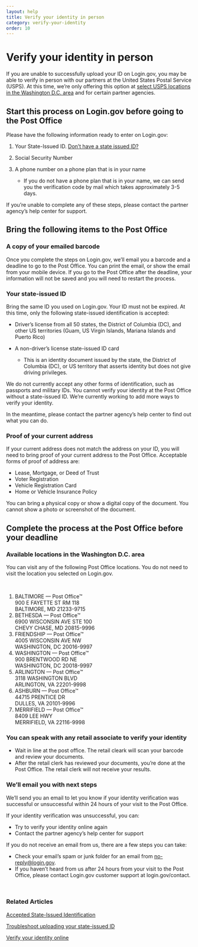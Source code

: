 ```yaml
---
layout: help
title: Verify your identity in person
category: verify-your-identity
order: 10
---
```

# Verify your identity in person

If you are unable to successfully upload your ID on Login.gov, you may be able to verify in person with our partners at the United States Postal Service (USPS). At this time, we’re only offering this option at [select USPS locations in the Washington D.C. area](https://docs.google.com/document/d/1B0f3rTeFghm1RDu4oy7RUItlTJZABg38IxjWLGaQ35g/edit#heading=h.82q7b95pjgex) and for certain partner agencies.

## Start this process on Login.gov before going to the Post Office 

Please have the following information ready to enter on Login.gov:

1. Your State-Issued ID. [Don’t have a state issued ID?](https://login.gov/help/verify-your-identity/accepted-state-issued-identification/)
2. Social Security Number
3. A phone number on a phone plan that is in your name

   * If you do not have a phone plan that is in your name, we can send you the verification code by mail which takes approximately 3-5 days.



If you’re unable to complete any of these steps, please contact the partner agency’s help center for support.   

## Bring the following items to the Post Office

### A copy of your emailed barcode

Once you complete the steps on Login.gov, we’ll email you a barcode and a deadline to go to the Post Office. You can print the email, or show the email from your mobile device. If you go to the Post Office after the deadline, your information will not be saved and you will need to restart the process.  

### Your state-issued ID

Bring the same ID you used on Login.gov. Your ID must not be expired. At this time, only the following state-issued identification is accepted: 

* Driver’s license from all 50 states, the District of Columbia (DC), and other US territories (Guam, US Virgin Islands, Mariana Islands and Puerto Rico)
* A non-driver’s license state-issued ID card

  * This is an identity document issued by the state, the District of Columbia (DC), or US territory that asserts identity but does not give driving privileges.



We do not currently accept any other forms of identification, such as passports and military IDs. You cannot verify your identity at the Post Office without a state-issued ID. We’re currently working to add more ways to verify your identity.

In the meantime, please contact the partner agency’s help center to find out what you can do.

### Proof of your current address

If your current address does not match the address on your ID, you will need to bring proof of your current address to the Post Office. Acceptable forms of proof of address are:

* Lease, Mortgage, or Deed of Trust
* Voter Registration
* Vehicle Registration Card
* Home or Vehicle Insurance Policy

You can bring a physical copy or show a digital copy of the document. You cannot show a photo or screenshot of the document. 

## Complete the process at the Post Office before your deadline

### Available locations in the Washington D.C. area 

You can visit any of the following Post Office locations. You do not need to visit the location you selected on Login.gov. 

 

1. BALTIMORE — Post Office™\
   900 E FAYETTE ST RM 118\
   BALTIMORE, MD 21233-9715
2. BETHESDA — Post Office™\
   6900 WISCONSIN AVE STE 100\
   CHEVY CHASE, MD 20815-9996
3. FRIENDSHIP — Post Office™\
   4005 WISCONSIN AVE NW\
   WASHINGTON, DC 20016-9997
4. WASHINGTON — Post Office™\
   900 BRENTWOOD RD NE\
   WASHINGTON, DC 20018-9997
5. ARLINGTON — Post Office™\
   3118 WASHINGTON BLVD\
   ARLINGTON, VA 22201-9998
6. ASHBURN — Post Office™\
   44715 PRENTICE DR\
   DULLES, VA 20101-9996
7. MERRIFIELD — Post Office™\
   8409 LEE HWY\
   MERRIFIELD, VA 22116-9998

### You can speak with any retail associate to verify your identity

* Wait in line at the post office. The retail cleark will scan your barcode and review your documents. 
* After the retail clerk has reviewed your documents, you’re done at the Post Office. The retail clerk will not receive your results.

### We’ll email you with next steps

We’ll send you an email to let you know if your identity verification was successful or unsuccessful within 24 hours of your visit to the Post Office. 

If your identity verification was unsuccessful, you can:

* Try to verify your identity online again
* Contact the partner agency’s help center for support

If you do not receive an email from us, there are a few steps you can take:

* Check your email’s spam or junk folder for an email from [no-reply@login.gov](mailto:no-reply@login.gov).
* If you haven’t heard from us after 24 hours from your visit to the Post Office, please contact Login.gov customer support at login.gov/contact. 

 

### Related Articles

[Accepted State-Issued Identification](https://login.gov/help/verify-your-identity/accepted-state-issued-identification/)

[Troubleshoot uploading your state-issued ID](https://login.gov/help/verify-your-identity/troubleshoot-uploading-your-state-issued-id/)

[Verify your identity online](https://login.gov/help/verify-your-identity/how-to-verify-your-identity/)